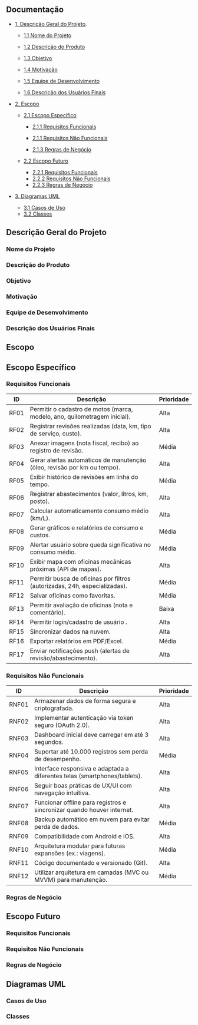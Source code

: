 ## Documentação 

- [1. Descrição Geral do Projeto](#descrição-geral-do-projeto).

  - [1.1 Nome do Projeto](#nome-do-projeto)

  - [1.2 Descrição do Produto](#descrição-do-produto)

  - [1.3 Objetivo](#objetivo)
  
  - [1.4 Motivação](#motivação)

  - [1.5 Equipe de Desenvolvimento](#equipe-de-desenvolvimento)
  
  - [1.6 Descrição dos Usuários Finais](#descrição-dos-usuários-finais)

- [2. Escopo ](#escopo)

	- [2.1 Escopo Específico](#escopo-específico)

		- [2.1.1 Requisitos Funcionais](#requisitos-funcionais)
    
		- [2.1.1 Requisitos Não Funcionais](#requisitos-não-funcionais)  
  
		- [2.1.3 Regras de Negócio](#regras-de-negócio)

  - [2.2 Escopo Futuro](#escopo-futuro)

    - [2.2.1 Requisitos Funcionais](#requisitos-funcionais)
    - [2.2.2 Requisitos Não Funcionais](#requisitos-não-funcionais)
    - [2.2.3 Regras de Negócio](#regras-de-negócio)

-  [3. Diagramas UML](#diagramas-uml)

   - [3.1 Casos de Uso](#casos-de-uso)
   - [3.2 Classes](#classes) 

    
## Descrição Geral do Projeto

### Nome do Projeto

### Descrição do Produto

### Objetivo

### Motivação 

### Equipe de Desenvolvimento

### Descrição dos Usuários Finais

## Escopo

## Escopo Específico

### Requisitos Funcionais 

| ID   | Descrição                                                                 | Prioridade |
|------|---------------------------------------------------------------------------|------------|
| RF01 | Permitir o cadastro de motos (marca, modelo, ano, quilometragem inicial).  | Alta       |
| RF02 | Registrar revisões realizadas (data, km, tipo de serviço, custo).          | Alta       |
| RF03 | Anexar imagens (nota fiscal, recibo) ao registro de revisão.               | Média      |
| RF04 | Gerar alertas automáticos de manutenção (óleo, revisão por km ou tempo).   | Alta       |
| RF05 | Exibir histórico de revisões em linha do tempo.                            | Média      |
| RF06 | Registrar abastecimentos (valor, litros, km, posto).                       | Alta       |
| RF07 | Calcular automaticamente consumo médio (km/L).                             | Alta       |
| RF08 | Gerar gráficos e relatórios de consumo e custos.                           | Média      |
| RF09 | Alertar usuário sobre queda significativa no consumo médio.                | Média      |
| RF10 | Exibir mapa com oficinas mecânicas próximas (API de mapas).                | Alta       |
| RF11 | Permitir busca de oficinas por filtros (autorizadas, 24h, especializadas). | Média      |
| RF12 | Salvar oficinas como favoritas.                                            | Média      |
| RF13 | Permitir avaliação de oficinas (nota e comentário).                        | Baixa      |
| RF14 | Permitir login/cadastro de usuário .                                       | Alta       |
| RF15 | Sincronizar dados na nuvem.                                                | Alta       |
| RF16 | Exportar relatórios em PDF/Excel.                                          | Média      |
| RF17 | Enviar notificações push (alertas de revisão/abastecimento).               | Alta       |


### Requisitos Não Funcionais 

| ID    | Descrição                                                                 | Prioridade |
|-------|---------------------------------------------------------------------------|------------|
| RNF01 | Armazenar dados de forma segura e criptografada.                          | Alta       |
| RNF02 | Implementar autenticação via token seguro (OAuth 2.0).                    | Alta       |
| RNF03 | Dashboard inicial deve carregar em até 3 segundos.                        | Alta       |
| RNF04 | Suportar até 10.000 registros sem perda de desempenho.                    | Média      |
| RNF05 | Interface responsiva e adaptada a diferentes telas (smartphones/tablets). | Alta       |
| RNF06 | Seguir boas práticas de UX/UI com navegação intuitiva.                    | Alta       |
| RNF07 | Funcionar offline para registros e sincronizar quando houver internet.    | Alta       |
| RNF08 | Backup automático em nuvem para evitar perda de dados.                    | Média      |
| RNF09 | Compatibilidade com Android e iOS.                                        | Alta       |
| RNF10 | Arquitetura modular para futuras expansões (ex.: viagens).                | Média      |
| RNF11 | Código documentado e versionado (Git).                                    | Alta       |
| RNF12 | Utilizar arquitetura em camadas (MVC ou MVVM) para manutenção.            | Média      |


### Regras de Negócio

## Escopo Futuro

### Requisitos Funcionais

### Requisitos Não Funcionais 

### Regras de Negócio 

## Diagramas UML

### Casos de Uso

### Classes 

